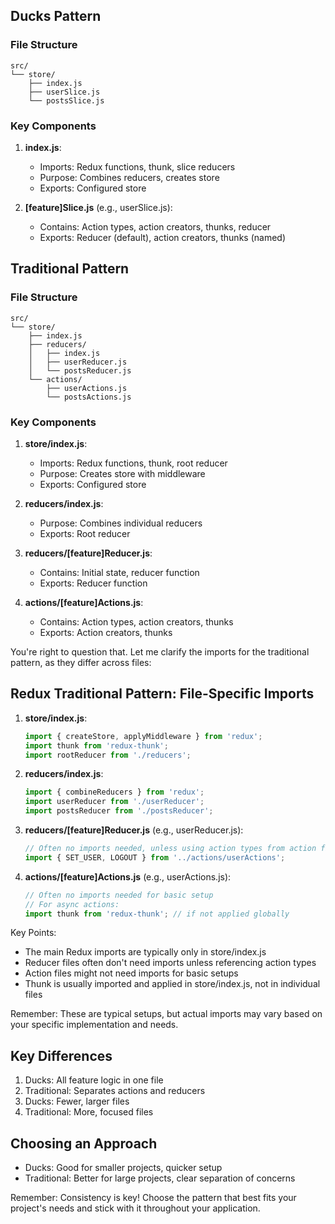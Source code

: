 ## Ducks Pattern

### File Structure
```
src/
└── store/
    ├── index.js
    ├── userSlice.js
    └── postsSlice.js
```

### Key Components
1. **index.js**: 
   - Imports: Redux functions, thunk, slice reducers
   - Purpose: Combines reducers, creates store
   - Exports: Configured store

2. **[feature]Slice.js** (e.g., userSlice.js):
   - Contains: Action types, action creators, thunks, reducer
   - Exports: Reducer (default), action creators, thunks (named)

## Traditional Pattern

### File Structure
```
src/
└── store/
    ├── index.js
    ├── reducers/
    │   ├── index.js
    │   ├── userReducer.js
    │   └── postsReducer.js
    └── actions/
        ├── userActions.js
        └── postsActions.js
```

### Key Components
1. **store/index.js**: 
   - Imports: Redux functions, thunk, root reducer
   - Purpose: Creates store with middleware
   - Exports: Configured store

2. **reducers/index.js**:
   - Purpose: Combines individual reducers
   - Exports: Root reducer

3. **reducers/[feature]Reducer.js**:
   - Contains: Initial state, reducer function
   - Exports: Reducer function

4. **actions/[feature]Actions.js**:
   - Contains: Action types, action creators, thunks
   - Exports: Action creators, thunks

You're right to question that. Let me clarify the imports for the traditional pattern, as they differ across files:

## Redux Traditional Pattern: File-Specific Imports

1. **store/index.js**:
   ```javascript
   import { createStore, applyMiddleware } from 'redux';
   import thunk from 'redux-thunk';
   import rootReducer from './reducers';
   ```

2. **reducers/index.js**:
   ```javascript
   import { combineReducers } from 'redux';
   import userReducer from './userReducer';
   import postsReducer from './postsReducer';
   ```

3. **reducers/[feature]Reducer.js** (e.g., userReducer.js):
   ```javascript
   // Often no imports needed, unless using action types from action file
   import { SET_USER, LOGOUT } from '../actions/userActions';
   ```

4. **actions/[feature]Actions.js** (e.g., userActions.js):
   ```javascript
   // Often no imports needed for basic setup
   // For async actions:
   import thunk from 'redux-thunk'; // if not applied globally
   ```

Key Points:
- The main Redux imports are typically only in store/index.js
- Reducer files often don't need imports unless referencing action types
- Action files might not need imports for basic setups
- Thunk is usually imported and applied in store/index.js, not in individual files

Remember: These are typical setups, but actual imports may vary based on your specific implementation and needs.

## Key Differences
1. Ducks: All feature logic in one file
2. Traditional: Separates actions and reducers
3. Ducks: Fewer, larger files
4. Traditional: More, focused files

## Choosing an Approach
- Ducks: Good for smaller projects, quicker setup
- Traditional: Better for large projects, clear separation of concerns

Remember: Consistency is key! Choose the pattern that best fits your project's needs and stick with it throughout your application.